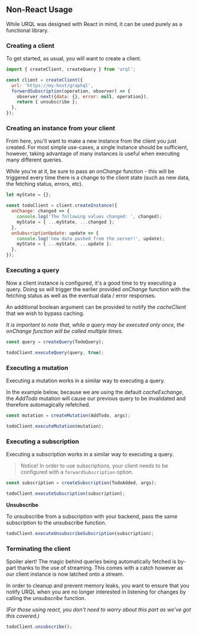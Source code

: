 ## Non-React Usage

While URQL was designed with React in mind, it can be used purely as a functional library.

### Creating a client

To get started, as usual, you will want to create a client.

```jsx
import { createClient, createQuery } from 'urql';

const client = createClient({
  url: 'https://my-host/graphql',
  forwardSubscription(operation, observer) => {
    observer.next({data: {}, error: null, operation}),
    return { unsubscribe };
  },
});
```

### Creating an instance from your client

From here, you'll want to make a new instance from the client you just created. For most simple use-cases, a single instance should be sufficient, however, taking advantage of many instances is useful when executing many different queries.

While you're at it, be sure to pass an _onChange_ function - this will be triggered every time there is a change to the client state (such as new data, the fetching status, errors, etc).

```jsx
let myState = {};

const todoClient = client.createInstance({
  onChange: changed => {
    console.log('The following values changed: ', changed);
    myState = { ...myState, ...changed };
  },
  onSubscriptionUpdate: update => {
    console.log('new data pushed from the server!', update);
    myState = { ...myState, ...update };
  },
});
```

### Executing a query

Now a client instance is configured, it's a good time to try executing a query. Doing so will trigger the earlier provided _onChange_ function with the fetching status as well as the eventual data / error responses.

An additional boolean argument can be provided to notify the _cacheClient_ that we wish to bypass caching.

_It is important to note that, while a query may be executed only once, the onChange function will be called multiple times._

```jsx
const query = createQuery(TodoQuery);

todoClient.executeQuery(query, true);
```

### Executing a mutation

Executing a mutation works in a similar way to executing a query.

In the example below, because we are using the default _cacheExchange_, the _AddTodo_ mutation will cause our previous query to be invalidated and therefore automagically refetched.

```jsx
const mutation = createMutation(AddTodo, args);

todoClient.executeMutation(mutation);
```

### Executing a subscription

Executing a subscription works in a similar way to executing a query.

> Notice! In order to use subscriptions, your client needs to be configured with a `forwardSubscription` option.

```jsx
const subscription = createSubscription(TodoAdded, args);

todoClient.executeSubscription(subscription);
```

**Unsubscribe**

To unsubscribe from a subscription with your backend, pass the same subscription to the unsubscribe function.

```jsx
todoClient.executeUnsubscribeSubscription(subscription);
```

### Terminating the client

Spoiler alert! The magic behind queries being automatically fetched is by-part thanks to the use of streaming. This comes with a catch however as our client instance is now latched onto a stream.

In order to cleanup and prevent memory leaks, you want to ensure that you notify URQL when you are no longer interested in listening for changes by calling the _unsubscribe_ function.

_(For those using react, you don't need to worry about this part as we've got this covered.)_

```jsx
todoClient.unsubscribe();
```
